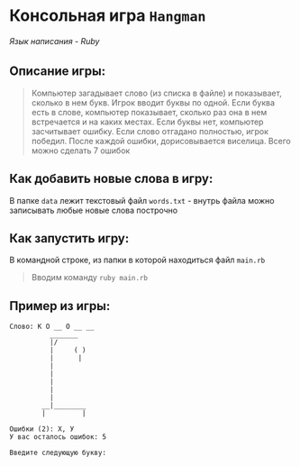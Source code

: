 # Консольная игра `Hangman`
###### Язык написания - Ruby

## Описание игры:
> Компьютер загадывает слово (из списка в файле) и показывает, сколько в нем букв.
> Игрок вводит буквы по одной. Если буква есть в слове, компьютер показывает, сколько раз 
> она в нем встречается и на каких местах. Если буквы нет, компьютер засчитывает ошибку.
> Если слово отгадано полностью, игрок победил. 
> После каждой ошибки, дорисовывается виселица. Всего можно сделать 7 ошибок

## Как добавить новые слова в игру:
В папке `data` лежит текстовый файл `words.txt` - внутрь файла можно записывать любые новые слова построчно

## Как запустить игру:
В командной строке, из папки в которой находиться файл `main.rb` 
> Вводим команду `ruby main.rb`
## Пример из игры:

```
Слово: К О __ О __ __
          _______
          |/
          |     ( )
          |      |
          |
          |
          |
          |
          |
        __|________
        |         |

Ошибки (2): Х, У
У вас осталось ошибок: 5

Введите следующую букву:
```
